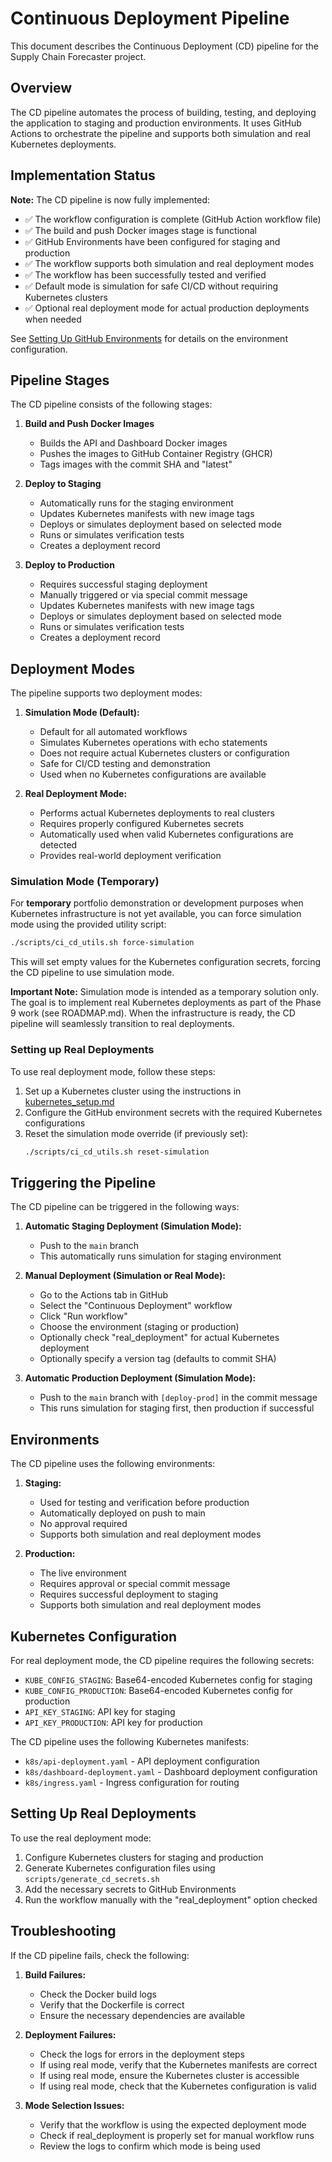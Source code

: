 # Continuous Deployment Pipeline

This document describes the Continuous Deployment (CD) pipeline for the Supply Chain Forecaster project.

## Overview

The CD pipeline automates the process of building, testing, and deploying the application to staging and production environments. It uses GitHub Actions to orchestrate the pipeline and supports both simulation and real Kubernetes deployments.

## Implementation Status

**Note:** The CD pipeline is now fully implemented:

- ✅ The workflow configuration is complete (GitHub Action workflow file)
- ✅ The build and push Docker images stage is functional
- ✅ GitHub Environments have been configured for staging and production
- ✅ The workflow supports both simulation and real deployment modes
- ✅ The workflow has been successfully tested and verified
- ✅ Default mode is simulation for safe CI/CD without requiring Kubernetes clusters
- ✅ Optional real deployment mode for actual production deployments when needed

See [Setting Up GitHub Environments](../../scripts/setup_github_environments.md) for details on the environment configuration.

## Pipeline Stages

The CD pipeline consists of the following stages:

1. **Build and Push Docker Images**
   - Builds the API and Dashboard Docker images
   - Pushes the images to GitHub Container Registry (GHCR)
   - Tags images with the commit SHA and "latest"

2. **Deploy to Staging**
   - Automatically runs for the staging environment
   - Updates Kubernetes manifests with new image tags
   - Deploys or simulates deployment based on selected mode
   - Runs or simulates verification tests
   - Creates a deployment record

3. **Deploy to Production**
   - Requires successful staging deployment
   - Manually triggered or via special commit message
   - Updates Kubernetes manifests with new image tags
   - Deploys or simulates deployment based on selected mode
   - Runs or simulates verification tests
   - Creates a deployment record

## Deployment Modes

The pipeline supports two deployment modes:

1. **Simulation Mode (Default):**
   - Default for all automated workflows
   - Simulates Kubernetes operations with echo statements
   - Does not require actual Kubernetes clusters or configuration
   - Safe for CI/CD testing and demonstration
   - Used when no Kubernetes configurations are available

2. **Real Deployment Mode:**
   - Performs actual Kubernetes deployments to real clusters
   - Requires properly configured Kubernetes secrets
   - Automatically used when valid Kubernetes configurations are detected
   - Provides real-world deployment verification

### Simulation Mode (Temporary)

For **temporary** portfolio demonstration or development purposes when Kubernetes infrastructure is not yet available, you can force simulation mode using the provided utility script:

```bash
./scripts/ci_cd_utils.sh force-simulation
```

This will set empty values for the Kubernetes configuration secrets, forcing the CD pipeline to use simulation mode.

**Important Note:** Simulation mode is intended as a temporary solution only. The goal is to implement real Kubernetes deployments as part of the Phase 9 work (see ROADMAP.md). When the infrastructure is ready, the CD pipeline will seamlessly transition to real deployments.

### Setting up Real Deployments

To use real deployment mode, follow these steps:

1. Set up a Kubernetes cluster using the instructions in [kubernetes_setup.md](kubernetes_setup.md)
2. Configure the GitHub environment secrets with the required Kubernetes configurations
3. Reset the simulation mode override (if previously set):
   ```bash
   ./scripts/ci_cd_utils.sh reset-simulation
   ```

## Triggering the Pipeline

The CD pipeline can be triggered in the following ways:

1. **Automatic Staging Deployment (Simulation Mode):**
   - Push to the `main` branch
   - This automatically runs simulation for staging environment

2. **Manual Deployment (Simulation or Real Mode):**
   - Go to the Actions tab in GitHub
   - Select the "Continuous Deployment" workflow
   - Click "Run workflow"
   - Choose the environment (staging or production)
   - Optionally check "real_deployment" for actual Kubernetes deployment
   - Optionally specify a version tag (defaults to commit SHA)

3. **Automatic Production Deployment (Simulation Mode):**
   - Push to the `main` branch with `[deploy-prod]` in the commit message
   - This runs simulation for staging first, then production if successful

## Environments

The CD pipeline uses the following environments:

1. **Staging:**
   - Used for testing and verification before production
   - Automatically deployed on push to main
   - No approval required
   - Supports both simulation and real deployment modes

2. **Production:**
   - The live environment
   - Requires approval or special commit message
   - Requires successful deployment to staging
   - Supports both simulation and real deployment modes

## Kubernetes Configuration

For real deployment mode, the CD pipeline requires the following secrets:

- `KUBE_CONFIG_STAGING`: Base64-encoded Kubernetes config for staging
- `KUBE_CONFIG_PRODUCTION`: Base64-encoded Kubernetes config for production
- `API_KEY_STAGING`: API key for staging
- `API_KEY_PRODUCTION`: API key for production

The CD pipeline uses the following Kubernetes manifests:

- `k8s/api-deployment.yaml` - API deployment configuration
- `k8s/dashboard-deployment.yaml` - Dashboard deployment configuration
- `k8s/ingress.yaml` - Ingress configuration for routing

## Setting Up Real Deployments

To use the real deployment mode:

1. Configure Kubernetes clusters for staging and production
2. Generate Kubernetes configuration files using `scripts/generate_cd_secrets.sh`
3. Add the necessary secrets to GitHub Environments
4. Run the workflow manually with the "real_deployment" option checked

## Troubleshooting

If the CD pipeline fails, check the following:

1. **Build Failures:**
   - Check the Docker build logs
   - Verify that the Dockerfile is correct
   - Ensure the necessary dependencies are available

2. **Deployment Failures:**
   - Check the logs for errors in the deployment steps
   - If using real mode, verify that the Kubernetes manifests are correct
   - If using real mode, ensure the Kubernetes cluster is accessible
   - If using real mode, check that the Kubernetes configuration is valid

3. **Mode Selection Issues:**
   - Verify that the workflow is using the expected deployment mode
   - Check if real_deployment is properly set for manual workflow runs
   - Review the logs to confirm which mode is being used